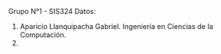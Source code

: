 Grupo N°1 - SIS324
Datos:
1. Aparicio Llanquipacha Gabriel. Ingeniería en Ciencias de la Computación.
2. 
